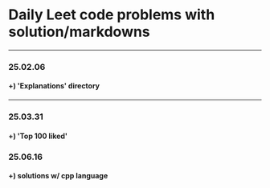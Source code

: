 # Daily Leet code problems with solution/markdowns

---

### 25.02.06 
#### +) 'Explanations' directory
---

### 25.03.31
#### +) 'Top 100 liked'

### 25.06.16
#### +) solutions w/ cpp language